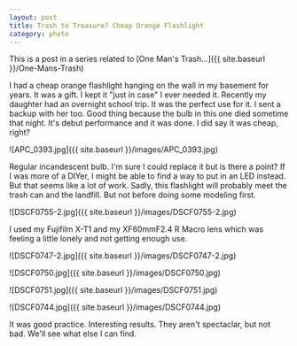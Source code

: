 ```yaml
---
layout: post
title: Trash to Treasure? Cheap Orange Flashlight
category: photo
---
```


This is a post in a series related to [One Man's Trash...]({{ site.baseurl }}/One-Mans-Trash)

I had a cheap orange flashlight hanging on the wall in my basement for years. It was a gift. I kept it "just in case" I ever needed it. Recently my daughter had an overnight school trip. It was the perfect use for it. I sent a backup with her too. Good thing because the bulb in this one died sometime that night. It's debut performance and it was done. I did say it was cheap, right? 

![APC_0393.jpg]({{ site.baseurl }}/images/APC_0393.jpg)

Regular incandescent bulb. I'm sure I could replace it but is there a point? If I was more of a DIYer, I might be able to find a way to put in an LED instead. But that seems like a lot of work. Sadly, this flashlight will probably meet the trash can and the landfill. But not before doing some modeling first.

![DSCF0755-2.jpg]({{ site.baseurl }}/images/DSCF0755-2.jpg)

I used my Fujifilm X-T1 and my XF60mmF2.4 R Macro lens which was feeling a little lonely and not getting enough use.


![DSCF0747-2.jpg]({{ site.baseurl }}/images/DSCF0747-2.jpg)

![DSCF0750.jpg]({{ site.baseurl }}/images/DSCF0750.jpg)

![DSCF0751.jpg]({{ site.baseurl }}/images/DSCF0751.jpg)

![DSCF0744.jpg]({{ site.baseurl }}/images/DSCF0744.jpg)

It was good practice. Interesting results. They aren't spectaclar, but not bad. We'll see what else I can find.
